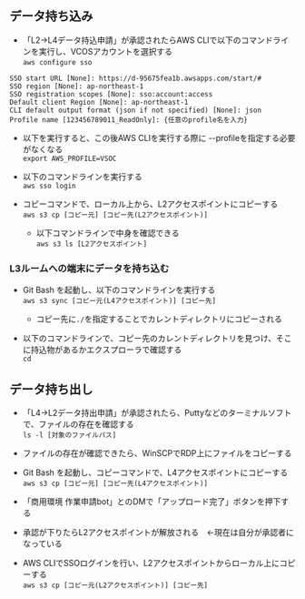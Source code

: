 ## データ持ち込み
- 「L2→L4データ持込申請」が承認されたらAWS CLIで以下のコマンドラインを実行し、VCOSアカウントを選択する  
`aws configure sso`
```
SSO start URL [None]: https://d-95675fea1b.awsapps.com/start/#
SSO region [None]: ap-northeast-1
SSO registration scopes [None]: sso:account:access
Default client Region [None]: ap-northeast-1
CLI default output format (json if not specified) [None]: json
Profile name [123456789011_ReadOnly]: {任意のprofile名を入力}
```

- 以下を実行すると、この後AWS CLIを実行する際に --profileを指定する必要がなくなる  
	`export AWS_PROFILE=VSOC`

- 以下のコマンドラインを実行する  
  `aws sso login`

- コピーコマンドで、ローカル上から、L2アクセスポイントにコピーする  
  	`aws s3 cp [コピー元] [コピー先(L2アクセスポイント)]`
  	- 以下コマンドラインで中身を確認できる  
	  `aws s3 ls [L2アクセスポイント]`

### L3ルームへの端末にデータを持ち込む
- Git Bash を起動し、以下のコマンドラインを実行する  
  `aws s3 sync [コピー元(L4アクセスポイント)] [コピー先]`
  - コピー先に`./`を指定することでカレントディレクトリにコピーされる

- 以下のコマンドラインで、コピー先のカレントディレクトリを見つけ、そこに持込物があるかエクスプローラで確認する  
  `cd`

## データ持ち出し
- 「L4→L2データ持出申請」が承認されたら、Puttyなどのターミナルソフトで、ファイルの存在を確認する  
  `ls -l [対象のファイルパス]`

- ファイルの存在が確認できたら、WinSCPでRDP上にファイルをコピーする

- Git Bash を起動し、コピーコマンドで、L4アクセスポイントにコピーする  
  	`aws s3 cp [コピー元] [コピー先(L4アクセスポイント)]`

- 「商用環境 作業申請bot」とのDMで「アップロード完了」ボタンを押下する
- 承認が下りたらL2アクセスポイントが解放される　←現在は自分が承認者になっている
- AWS CLIでSSOログインを行い、L2アクセスポイントからローカル上にコピーする  
  `aws s3 cp [コピー元(L2アクセスポイント)] [コピー先]`
